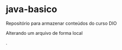 # java-basico
Repositório para armazenar conteúdos do curso DIO

Alterando um arquivo de forma local


.